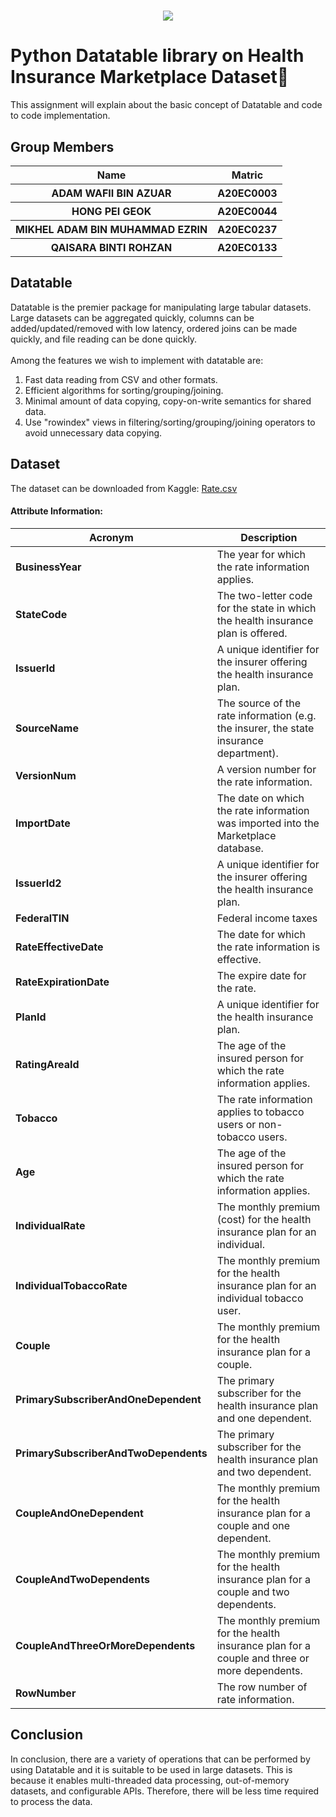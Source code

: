 <h1 align="center">
  <img src="https://user-images.githubusercontent.com/120556342/211182736-a99ae2f7-2f1c-488a-a388-9cb2efc2afa1.png">
  <br>
</h1>
<h1>Python Datatable library on Health Insurance Marketplace Dataset🏥</h1>
This assignment will explain about the basic concept of Datatable and code to code implementation.

## **Group Members**
<table>
  <tr>
    <th>Name</th>
    <th>Matric</th>
  </tr>
  <tr>
    <th>ADAM WAFII BIN AZUAR</th>
    <th>A20EC0003</th>
  </tr>
  <tr>
    <th>HONG PEI GEOK</th>
    <th>A20EC0044</th>
  </tr>
    <tr>
    <th>MIKHEL ADAM BIN MUHAMMAD EZRIN</th>
    <th>A20EC0237</th>
  </tr>
    <tr>
    <th>QAISARA BINTI ROHZAN</th>
    <th>A20EC0133</th>
  </tr>
</table>

## **Datatable**
Datatable is the premier package for manipulating large tabular datasets. Large datasets can be aggregated quickly, columns can be added/updated/removed with low latency, ordered joins can be made quickly, and file reading can be done quickly.<br><br>
Among the features we wish to implement with datatable are:
1. Fast data reading from CSV and other formats.
2. Efficient algorithms for sorting/grouping/joining.
3. Minimal amount of data copying, copy-on-write semantics for shared data.
4. Use "rowindex" views in filtering/sorting/grouping/joining operators to avoid unnecessary data copying.

## **Dataset**
The dataset can be downloaded from Kaggle: <a href="https://www.kaggle.com/datasets/hhs/health-insurance-marketplace?select=Rate.csv">Rate.csv</a>
#### Attribute Information:
| Acronym | Description |
| --- | --- |
| **BusinessYear** |   The year for which the rate information applies.  |
|**StateCode** |  The two-letter code for the state in which the health insurance plan is offered.  |
| **IssuerId** | A unique identifier for the insurer offering the health insurance plan. |
| **SourceName** |  The source of the rate information (e.g. the insurer, the state insurance department). |
| **VersionNum** | A version number for the rate information.  |
| **ImportDate** |  The date on which the rate information was imported into the Marketplace database.   |
| **IssuerId2** | A unique identifier for the insurer offering the health insurance plan.  |
| **FederalTIN** | Federal income taxes  |
| **RateEffectiveDate** |  The date for which the rate information is effective.   |
|**RateExpirationDate** |  The expire date for the rate. |
| **PlanId** | A unique identifier for the health insurance plan. |
| **RatingAreaId** | The age of the insured person for which the rate information applies.  |
| **Tobacco** | The rate information applies to tobacco users or non-tobacco users. |
| **Age** |   The age of the insured person for which the rate information applies.  |
| **IndividualRate** |  The monthly premium (cost) for the health insurance plan for an individual.  |
| **IndividualTobaccoRate** | The monthly premium for the health insurance plan for an individual tobacco user.  |
| **Couple** | The monthly premium for the health insurance plan for a couple.  |
|**PrimarySubscriberAndOneDependent** |  The primary subscriber for the health insurance plan and one dependent. |
| **PrimarySubscriberAndTwoDependents** | The primary subscriber for the health insurance plan and two dependent. |
| **CoupleAndOneDependent** | The monthly premium for the health insurance plan for a couple and one dependent. |
| **CoupleAndTwoDependents** | The monthly premium for the health insurance plan for a couple and two dependents.  |
| **CoupleAndThreeOrMoreDependents** |  The monthly premium for the health insurance plan for a couple and three or more dependents.   |
| **RowNumber** | The row number of rate information.  |

## **Conclusion**
In conclusion, there are a variety of operations that can be performed by using Datatable and it is suitable to be used in large datasets. This is because it enables multi-threaded data processing, out-of-memory datasets, and configurable APIs. Therefore, there will be less time required to process the data.
